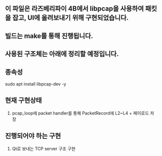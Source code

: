 ## 이 파일은 라즈베리파이 4B에서 libpcap을 사용하여 패킷을 잡고, UI에 올려보내기 위해 구현되었습니다.

## 빌드는 make를 통해 진행됩니다.

## 사용된 구조체는 아래에 정리할 예정입니다.

## 종속성
sudo apt install libpcap-dev -y

## 현재 구현상태
1. pcap_loop에 packet handler를 통해 PacketRecord에 L2~L4 + 페이로드 저장

## 진행되어야 하는 구현
1. Qt로 보내는 TCP server 구조 구현
